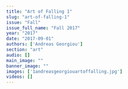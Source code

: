 ```yaml
---
title: "Art of Falling 1"
slug: "art-of-falling-1"
issue: "Fall"
issue_full_name: "Fall 2017"
year: "2017"
date: "2017-09-01"
authors: ['Andreas Georgiou']
section: "art"
audio: []
main_image: ""
banner_image: ""
images: ['1andreasgeorgiouartoffalling.jpg']
videos: []
---
```

